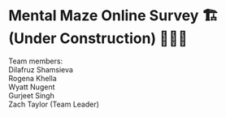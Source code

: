 # Mental Maze Online Survey 🏗️ (Under Construction) 👷🏼‍♂️ 

Team members: <br>
Dilafruz Shamsieva <br>
Rogena Khella <br>
Wyatt Nugent <br>
Gurjeet Singh <br>
Zach Taylor (Team Leader)

